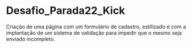# Desafio_Parada22_Kick
Criação de uma página com um formulário de cadastro, estilizado e com a implantação de um sistema de validação para impedir que o mesmo seja enviado incompleto.
